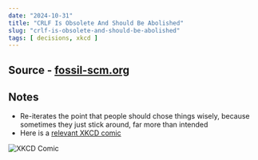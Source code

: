 ```yaml
---
date: "2024-10-31"
title: "CRLF Is Obsolete And Should Be Abolished"
slug: "crlf-is-obsolete-and-should-be-abolished"
tags: [ decisions, xkcd ]
---
```




## Source - [fossil-scm.org][1]

## Notes

* Re-iterates the point that people should chose things wisely, because sometimes they just stick around, far more than intended
* Here is a [relevant XKCD comic][2]

![XKCD Comic][3]



  [1]: https://fossil-scm.org/home/ext/crlf-harmful.md
  [2]: https://xkcd.com/2730/
  [3]: https://imgs.xkcd.com/comics/code_lifespan_2x.png
